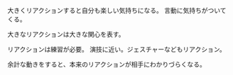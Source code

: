 大きくリアクションすると自分も楽しい気持ちになる。
言動に気持ちがついてくる。

大きなリアクションは大きな関心を表す。

リアクションは練習が必要。
演技に近い。ジェスチャーなどもリアクション。

余計な動きをすると、本来のリアクションが相手にわかりづらくなる。
